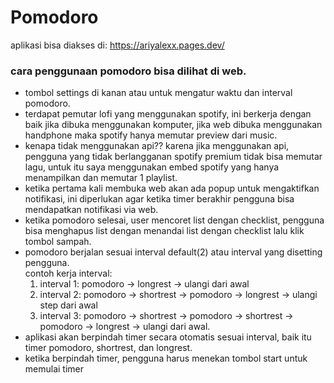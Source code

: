 # Pomodoro 
aplikasi bisa diakses di: https://ariyalexx.pages.dev/ 
### cara penggunaan pomodoro bisa dilihat di web.  
- tombol settings di kanan atau untuk mengatur waktu dan interval pomodoro. 
- terdapat pemutar lofi yang menggunakan spotify, ini berkerja dengan baik jika dibuka menggunakan komputer, jika web dibuka menggunakan handphone maka spotify hanya memutar preview dari music. 
- kenapa tidak menggunakan api?? karena jika menggunakan api, pengguna yang tidak berlangganan spotify premium tidak bisa memutar lagu, untuk itu saya menggunakan embed spotify yang hanya menampilkan dan memutar 1 playlist. 
- ketika pertama kali membuka web akan ada popup untuk mengaktifkan notifikasi, ini diperlukan agar ketika timer berakhir pengguna bisa mendapatkan notifikasi via web. 
- ketika pomodoro selesai, user mencoret list dengan checklist, pengguna bisa menghapus list dengan menandai list dengan checklist lalu klik tombol sampah. 
- pomodoro berjalan sesuai interval default(2) atau interval yang disetting pengguna.  
  contoh kerja interval:
  1. interval 1: pomodoro -> longrest -> ulangi dari awal
  2. interval 2: pomodoro -> shortrest -> pomodoro -> longrest -> ulangi step dari awal
  3. interval 3: pomodoro -> shortrest -> pomodoro -> shortrest -> pomodoro -> longrest -> ulangi dari awal.
- aplikasi akan berpindah timer secara otomatis sesuai interval, baik itu timer pomodoro, shortrest, dan longrest.
- ketika berpindah timer, pengguna harus menekan tombol start untuk memulai timer
